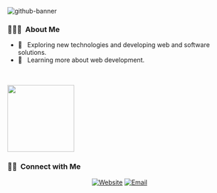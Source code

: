 
![github-banner](https://github.com/timgarciaa/timgarciaa/assets/12764266/15b5c81d-6c90-45e2-94b7-d36cb72b2042)

<h3> 👨🏻‍💻 &nbsp;About Me </h3>

- 🤔 &nbsp; Exploring new technologies and developing web and software solutions.
- 🌱 &nbsp; Learning more about web development.

<br/>
<br/>

<a href="https://github.com/timgarciaa">
  <img height="150em" src="https://github-readme-stats.vercel.app/api/top-langs/?username=timgarciaa&theme=buefy&layout=compact" />
</a>

<br/>

<h3> 🤝🏻 &nbsp;Connect with Me </h3>

<p align="center">
<a href="https://timgarcia.vercel.app/"><img alt="Website" src="https://img.shields.io/badge/Website-timgarciaa.vercel.app-blue?style=flat-square&logo=google-chrome"></a>
<!-- <a href="https://www.linkedin.com/in/timgarciaa/"><img alt="LinkedIn" src="https://img.shields.io/badge/LinkedIn-Tim%20Garcia-blue?style=flat-square&logo=linkedin"></a> -->
<a href="mailto:timgarciaa@gmail.com"><img alt="Email" src="https://img.shields.io/badge/Email-timgarciaa@gmail.com-blue?style=flat-square&logo=gmail"></a>
</p>
